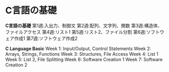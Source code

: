# C言語の基礎
**C言語の基礎**
第1週:入出力、制御文
第2週:配列、文字列、関数
第3週:構造体、ファイルアクセス
第4週:リスト1
第5週:リスト2、ファイル分割
第6週:ソフトウェア作成1
第7週:ソフトウェア作成2

**C Language Basic**
Week 1: Input/Output, Control Statements
Week 2: Arrays, Strings, Functions
Week 3: Structures, File Access
Week 4: List 1
Week 5: List 2, File Splitting
Week 6: Software Creation 1
Week 7: Software Creation 2
